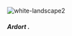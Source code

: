 ![white-landscape2](https://github.com/user-attachments/assets/9afe88c1-d89e-4f3e-98a2-d1e74206b858)
##### Ardort .

